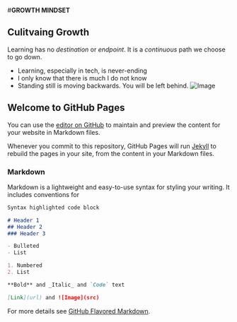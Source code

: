 #**GROWTH MINDSET**
## Culitvaing Growth

Learning has no _destination_ or _endpoint_.  It is a _continuous_ path we choose to go down.  

- Learning, especially in tech, is never-ending
- I only know that there is much I do not know
- Standing still is moving backwards.  You will be left behind.
![Image](https://images.unsplash.com/photo-1528716321680-815a8cdb8cbe?ixid=MXwxMjA3fDB8MHxwaG90by1wYWdlfHx8fGVufDB8fHw%3D&ixlib=rb-1.2.1&auto=format&fit=crop&w=820&q=80)



## Welcome to GitHub Pages

You can use the [editor on GitHub](https://github.com/QPThree/101d1/edit/main/README.md) to maintain and preview the content for your website in Markdown files.

Whenever you commit to this repository, GitHub Pages will run [Jekyll](https://jekyllrb.com/) to rebuild the pages in your site, from the content in your Markdown files.

### Markdown

Markdown is a lightweight and easy-to-use syntax for styling your writing. It includes conventions for

```markdown
Syntax highlighted code block

# Header 1
## Header 2
### Header 3

- Bulleted
- List

1. Numbered
2. List

**Bold** and _Italic_ and `Code` text

[Link](url) and ![Image](src)
```

For more details see [GitHub Flavored Markdown](https://guides.github.com/features/mastering-markdown/).

